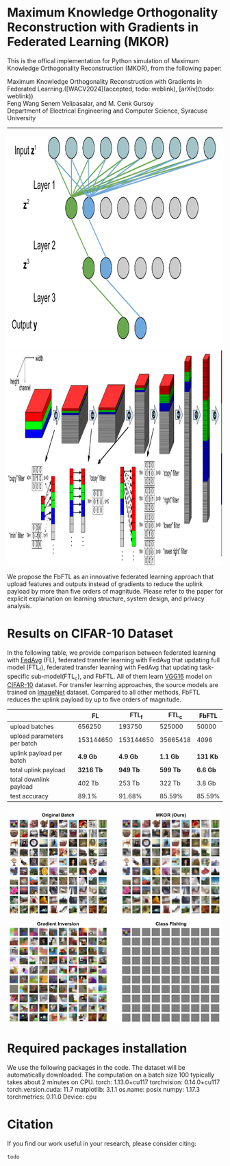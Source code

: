 # Maximum Knowledge Orthogonality Reconstruction with Gradients in Federated Learning (MKOR)

This is the offical implementation for Python simulation of Maximum Knowledge Orthogonality Reconstruction (MKOR), from the following paper: 

  Maximum Knowledge Orthogonality Reconstruction with Gradients in Federated Learning.([WACV2024](accepted, todo: weblink), [arXiv](todo: weblink))  
Feng Wang Senem Velipasalar, and M. Cenk Gursoy  
Department of Electrical Engineering and Computer Science, Syracuse University

---

<img src="https://github.com/wfwf10/MKOR/blob/main/diagrams/dense_decouple.pdf" width="644" height="501">

<img src="https://github.com/wfwf10/MKOR/blob/main/diagrams/conv_orthogonal_largeFont.pdf" width="644" height="501">

We propose the FbFTL as an innovative federated learning approach that upload features and outputs instead of gradients to reduce the uplink payload by more than five orders of magnitude. Please refer to the paper for explicit explaination on learning structure, system design, and privacy analysis.


# Results on CIFAR-10 Dataset
In the following table, we provide comparison between federated learning with [FedAvg](http://proceedings.mlr.press/v54/mcmahan17a.html) (FL), federated transfer learning with FedAvg that updating full model (FTL<sub>f</sub>), federated transfer learning with FedAvg that updating task-specific sub-model(FTL<sub>c</sub>), and FbFTL. All of them learn [VGG16](https://arxiv.org/abs/1409.1556) model on [CIFAR-10](http://citeseerx.ist.psu.edu/viewdoc/download?doi=10.1.1.222.9220&rep=rep1&type=pdf) dataset. For transfer learning approaches, the source models are trained on [ImageNet](https://ieeexplore.ieee.org/abstract/document/5206848?casa_token=QncCRBM1tzAAAAAA:QuoJhjJAHRplmLJ4jcFw5JWdfASjmbIVlvpCrHgTPIFu63gpSUlBeACB78S0AH34qqQnsBOdoQ) dataset. Compared to all other methods, FbFTL reduces the uplink payload by up to five orders of magnitude. 

| | FL | FTL<sub>f</sub> | FTL<sub>c</sub> | FbFTL  |
| ---- | ----- | ---- | ---- | ---- |
| upload batches | 656250 | 193750 | 525000 | 50000 |
| upload parameters per batch | 153144650 | 153144650 | 35665418 | 4096 |
| uplink payload per batch | **4.9 Gb** | **4.9 Gb** | **1.1 Gb** | **131 Kb**  |
| total uplink payload | **3216 Tb** | **949 Tb** | **599 Tb** | **6.6 Gb** |
| total downlink payload | 402 Tb | 253 Tb | 322 Tb | 3.8 Gb |
| test accuracy | 89.1\% | 91.68\% | 85.59\% | 85.59\% |

<img src="https://github.com/wfwf10/MKOR/blob/main/diagrams/outputs.pdf" width="644" height="501">

# Required packages installation
We use the following packages in the code. The dataset will be automatically downloaded. The computation on a batch size 100 typically takes about 2 minutes on CPU.
torch: 1.13.0+cu117
torchvision: 0.14.0+cu117
torch.version.cuda: 11.7
matplotlib: 3.1.1
os.name: posix
numpy: 1.17.3
torchmetrics: 0.11.0
Device: cpu


# Citation
If you find our work useful in your research, please consider citing:
```
todo
```
